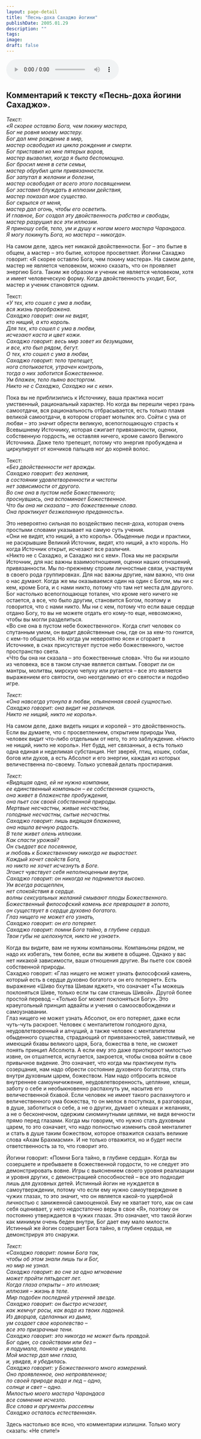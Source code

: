 ```yaml
---
layout: page-detail
title: "Песнь-доха Сахаджо йогини"
publishDate: 2005.01.29
description: ""
tags:
image:
draft: false
---
```


<audio title="2005.01.29 - Песнь-доха Сахаджо йогини.mp3" src="https://filer-api.advayta.org/v1.0/public/files/75484" controls=""></audio>

## **Комментарий к тексту «Песнь-доха йогини Сахаджо».**
_Текст:_   
_«Я скорее оставлю Бога, чем покину мастера,_  
_Бог не ровня моему мастеру._  
_Бог дал мне рождение в мир,_  
_мастер освободил из цикла рождения и смерти._  
_Бог приставил ко мне пятерых воров,_  
_мастер вызволил, когда я была беспомощна._  
_Бог бросил меня в сети семьи,_   
_мастер обрубил цепи привязанности._  
_Бог запутал в желании и болезни,_  
_мастер освободил от всего этого посвящением._  
_Бог заставил блуждать в иллюзии действия,_   
_мастер показал мое существо._  
_Бог скрылся от меня,_  
_мастер дал огонь, чтобы его осветить._  
_И главное, Бог создал эту двойственность рабства и свободы,_  
_мастер разрушил все эти иллюзии._  
_Я приношу себя, тело, ум и душу к ногам моего мастера Чарандаса._  
_Я могу покинуть Бога, но мастера – никогда»._ 

  
 На самом деле, здесь нет никакой двойственности. Бог – это бытие в общем, а мастер – это бытие, которое просветляет. Йогини Сахаджо говорит: «Я скорее оставлю Бога, чем покину мастера». На самом деле, мастер не является человеком, можно сказать, что он проявляет энергию Бога. Таким же образом и ученик не является человеком, хотя и имеет человеческую форму. Когда двойственность уходит, Бог, мастер и ученик становятся одним.   
  
 Текст:   
_«У тех, кто сошел с ума в любви,_   
_вся жизнь преображена._   
_Сахаджо говорит: они не видят,_   
_кто нищий, а кто король._  
_Для тех, кто сошел с ума в любви,_   
_исчезают каста и цвет кожи._   
_Сахаджо говорит: весь мир зовет их безумцами,_   
_и все, кто был рядом, бегут._  
_О тех, кто сошел с ума в любви,_   
_Сахаджо говорит: тело трепещет,_   
_нога спотыкается, утрачен контроль,_   
_тогда о них заботится Божественное._  
_Ум блажен, тело пьяно восторгом._   
_Никто не с Сахаджо, Сахаджо ни с кем»._  
  
 Пока вы не приблизились к Источнику, ваша практика носит умственный, рациональный характер. Но когда вы перешли через грань самоотдачи, вся рациональность отбрасывается, есть только пламя великой самоотдачи, в котором сгорает мотылек эго. Сойти с ума от любви – это значит обрести великую, всепоглощающую страсть к Всевышнему Источнику, которая сжигает привязанности, оценки, собственную гордость, не оставляя ничего, кроме самого Великого Источника. Даже тело трепещет, потому что энергия пробуждена и циркулирует от кончиков пальцев ног до корней волос.   
  
 Текст:   
_«Без двойственности нет вражды._   
_Сахаджо говорит: без желания,_   
_в состоянии удовлетворенности и чистоты_   
_нет зависимости от другого._  
_Во сне она в пустом небе Божественного;_   
_проснувшись, она вспоминает Божественное._   
_Что бы она ни сказала – это божественные слова._   
_Она практикует безжеланную преданность»._  
  
 Это невероятно сильная по воздействию песня-доха, которая очень простыми словами указывает на самую суть учения.   
 «Они не видят, кто нищий, а кто король». Обыденные люди и практики, не раскрывшие Великий Источник, видят, кто нищий, а кто король. Но когда Источник открыт, исчезают все различия.   
 «Никто не с Сахаджо, и Сахаджо ни с кем». Пока мы не раскрыли Источник, для нас важны взаимоотношения, оценки наших отношений, привязанности. Мы по-прежнему строим личностные связи, участвуем в своего рода группировках. Для нас важны другие, нам важно, что они о нас думают. Когда же мы оказываемся один на один с Богом, мы ни с кем, кроме Бога, и с нами никто, потому что там нет места для другого. Бог настолько всепоглощающе тотален, что кроме него ничего не остается, а все, что было другим, становится Богом, поэтому и говорится, что с нами никто. Мы ни с кем, потому что если ваше сердце отдано Богу, то вы не можете отдать его кому-то еще, невозможно, чтобы вы могли разделиться.   
 «Во сне она в пустом небе божественного». Когда спит человек со спутанным умом, он видит двойственные сны, где он за кем-то гонится, с кем-то общается. Но когда ум невероятно ясен и сгорает в Источнике, в снах присутствует пустое небо божественного, чистое пространство света.   
 «Что бы она ни сказала – это божественные слова». Что бы ни изошло из человека, все в таком случае является святым. Говорит ли он мантры, молитвы, мирскую чепуху или ругается – все это является выражением его святости, оно неотделимо от его святости и подобно игре. 

  
_Текст:_   
_«Она навсегда утонула в любви, опьяненная своей сущностью._  
_Сахаджо говорит: она видит не различая._  
_Никто не нищий, никто не король»._ 

  
 На самом деле, даже видеть нищих и королей – это двойственность. Если вы думаете, что с просветлением, открытием природы Ума, человек видит что-либо отдельным от него, то это заблуждение. «Никто не нищий, никто не король». Нет будд, нет связанных, а есть только одна единая и неделимая субстанция. Нет зверей, птиц, кошек, собак, богов или духов, а есть Абсолют и его энергии, каждая из которых величественна по-своему. Только успевай делать простирания.
  
  
_Текст:_  
_«Видящая одна, ей не нужно компании,_  
_ее единственный компаньон – ее собственная сущность,_  
_она живет в блаженстве пробуждения,_  
_она пьет сок своей собственной природы._  
_Мертвые несчастны, живые несчастны,_   
_голодные несчастны, сытые несчастны._   
_Сахаджо говорит: лишь видящая блаженна,_   
_она нашла вечную радость._  
_В теле живет олень иллюзии._  
_Как спасти урожай?_  
_Он съедает все посеянное,_  
_и любовь к Божественному никогда не вырастает._  
_Каждый хочет свойств Бога,_  
_но никто не хочет исчезнуть в Боге._   
_Эгоист чувствует себя неполноценным внутри,_  
_Сахаджо говорит: он никогда не поднимется высоко._  
_Ум всегда расщеплен,_  
_нет спокойствия в сердце._  
_волны сексуальных желаний смывают плоды Божественного._  
_Божественный философский камень все превращает в золото,_  
_он существует в сердце духовно богатого._  
_Глаз нищего не может его узнать,_  
_Сахаджо говорит: он его потеряет._  
_Сахаджо говорит: помни Бога тайно, в глубине сердца._   
_Твои губы не шелохнутся, никто не узнает»._ 

  
 Когда вы видите, вам не нужны компаньоны. Компаньоны рядом, не надо их избегать, тем более, если вы живете в общине. Однако у вас нет никакой зависимости, ваши отношения другие. Вы пьете сок своей собственной природы.   
 Сахаджо говорит: «Глаз нищего не может узнать философский камень, который есть в сердце духовно богатого и он его потеряет». Есть выражение «Шиво бхутва Шивам яджет», что означает «Ты можешь поклоняться Шиве, только если ты сам станешь Шивой». Другой более простой перевод – «Только Бог может поклоняться Богу». Это краеугольный принцип адвайты и учения о самоосвобождении и самоузнавании.   
 Глаз нищего не может узнать Абсолют, он его потеряет, даже если чуть-чуть раскроет. Человек с менталитетом голодного духа, неудовлетворенный и алчущий, а также человек с менталитетом обыденного существа, страдающий от привязанностей, завистливый, не имеющий бхавы великого царя, Бога, божества в теле, не сможет понять принцип Абсолюта. А если ему это даже приоткроют милостью извне, он отшатнется, испугается, закроется, чтобы снова войти в свое привычное видение. Это означает, что когда мы практикуем путь созерцания, нам надо обрести состояние духовного богатства, стать внутри духовным царем, божеством. Нам надо отбросить всякое внутреннее самоуничижение, неудовлетворенность, цепляние, клеши, заботу о себе и необыкновенно распахнуть ум, насытив его величественной бхавой. Если человек не имеет такого распахнутого и величественного ума божества, то он мелок в поступках, в разговорах, в душе, заботиться о себе, а не о других, думает о клешах и желаниях, а не о бесконечном, одержим сиюминутными целями, не видя вечности прямо перед глазами. Когда мы говорим, что нужно стать духовным царем, то это означает, что надо полностью изменить свой менталитет и стать в душе таким божеством, которое отважится сказать великие слова «Ахам Брахмасми». И не только отважится, но и будет нести ответственность за то, что говорит это.   
  
 Йогини говорит: «Помни Бога тайно, в глубине сердца». Когда вы созерцаете и пребываете в божественной гордости, то не следует это демонстрировать вовне. Игры с выяснением своего уровня реализации и уровня других, с демонстрацией способностей – все это подходит лишь для духовных детей. Истинный йогин не нуждается в самоутверждении, потому что если ему нужно самоутверждение в чужих глазах, то это значит, что он является какой-то ущербной личностью с заниженной самооценкой. Ему не хватает того, как он сам себя оценивает, у него недостаточно веры в свое «Я», поэтому он постоянно утверждается в чужих глазах. Это означает, что такой йогин как минимум очень беден внутри, Бог дает ему мало милости. Истинный же йогин созерцает Бога тайно, в глубине сердца, не демонстрируя это снаружи.
  
  
_Текст:_  
_«Сахаджо говорит: помни Бога так,_   
_чтобы об этом знали лишь ты и Бог,_   
_но мир не узнал._  
_Сахаджо говорит: во сне за одно мгновение_   
_может пройти пятьдесят лет._   
_Когда глаза открыты – это иллюзия;_   
_иллюзия – жизнь в теле._  
_Мир подобен последней утренней звезде._   
_Сахаджо говорит: он быстро исчезает,_   
_как жемчуг росы, как вода из твоих ладоней._  
_Из дворцов, сделанных из дыма,_  
_ум создает свое королевство –_  
_все это призрачные тени._  
_Сахаджо говорит: это никогда не может быть правдой._  
_Бог один, со свойствами или без –_   
_я подумала, поняла и увидела._  
_Мой мастер дал мне глаза,_  
_и, увидев, я убедилась._  
_Сахаджо говорит: у Божественного много измерений._   
_Оно проявленное, оно непроявленное;_   
_по своей природе вода и лед – одно,_   
_солнце и свет – одно._  
_Милостью моего мастера Чарандаса_   
_все сомнение исчезло._   
_Все слова и аргументы рассеяны_   
_Сахаджо осталась естественная»._ 
  
 Здесь настолько все ясно, что комментарии излишни. Только могу сказать: «Не спите!»   
  
  
